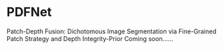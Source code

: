 # PDFNet
Patch-Depth Fusion: Dichotomous Image Segmentation via Fine-Grained Patch Strategy and Depth Integrity-Prior
Coming soon......
